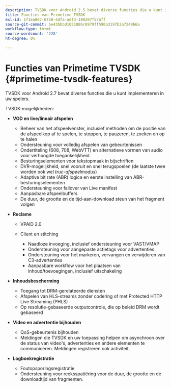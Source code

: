 ```yaml
---
description: TVSDK voor Android 2.5 bevat diverse functies die u kunt implementeren in uw spelers.
title: Functies van Primetime TVSDK
exl-id: 1f1ea807-67b0-4dfa-adf3-198207f57aff
source-git-commit: be43bbbd1051886c8979ff590a3197b2a7249b6a
workflow-type: tm+mt
source-wordcount: '228'
ht-degree: 0%

---
```


# Functies van Primetime TVSDK {#primetime-tvsdk-features}

TVSDK voor Android 2.7 bevat diverse functies die u kunt implementeren in uw spelers.

TVSDK-mogelijkheden:

* **VOD en live/lineair afspelen**

   * Beheer van het afspeelvenster, inclusief methoden om de positie van de afspeelkop af te spelen, te stoppen, te pauzeren, te zoeken en op te halen
   * Ondersteuning voor volledig afspelen van gebeurtenissen
   * Ondertiteling (608, 708, WebVTT) en alternatieve vormen van audio voor verhoogde toegankelijkheid
   * Besturingselementen voor tekstopmaak in bijschriften
   * DVR-mogelijkheid, snel vooruit en snel terugspoelen (de laatste twee worden ook wel *truc-afspeelmodus*)
   * Adaptive bit rate (ABR) logica en eerste instelling van ABR-besturingselementen
   * Ondersteuning voor failover van Live manifest
   * Aanpasbare afspeelbuffers
   * De duur, de grootte en de tijd-aan-download steun van het fragment volgen

* **Reclame**

   * VPAID 2.0
   * Client en stitching

      * Naadloze invoeging, inclusief ondersteuning voor VAST/VMAP
      * Ondersteuning voor aangepaste actietags voor advertenties
      * Ondersteuning voor het markeren, vervangen en verwijderen van C3-advertenties
      * Aanpasbare workflow voor het plaatsen van inhoud/toevoegingen, inclusief uitschakeling

* **Inhoudsbescherming**

   * Toegang tot DRM-gerelateerde diensten
   * Afspelen van HLS-streams zonder codering of met Protected HTTP Live Streaming (PHLS)
   * Op resolutie-gebaseerde outputcontrole, die op beleid DRM wordt gebaseerd

* **Video en advertentie bijhouden**

   * QoS-gebeurtenis bijhouden
   * Meldingen die TVSDK en uw toepassing helpen om asynchroon over de status van video&#39;s, advertenties en andere elementen te communiceren. Meldingen registreren ook activiteit.

* **Logboekregistratie**

   * Foutopsporingsregistratie
   * Ondersteuning voor reeksspatiëring voor de duur, de grootte en de downloadtijd van fragmenten.
